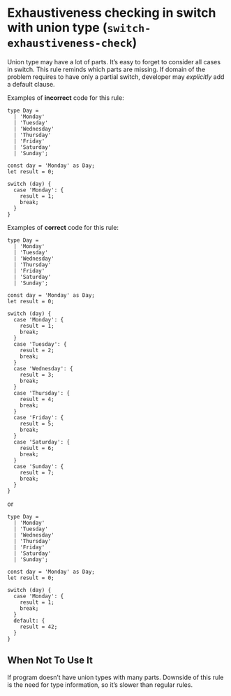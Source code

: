 Exhaustiveness checking in switch with union type (`switch-exhaustiveness-check`)
=================================================================================

Union type may have a lot of parts. It’s easy to forget to consider all cases in switch. This rule reminds which parts are missing. If domain of the problem requires to have only a partial switch, developer may *explicitly* add a default clause.

Examples of **incorrect** code for this rule:

    type Day =
      | 'Monday'
      | 'Tuesday'
      | 'Wednesday'
      | 'Thursday'
      | 'Friday'
      | 'Saturday'
      | 'Sunday';

    const day = 'Monday' as Day;
    let result = 0;

    switch (day) {
      case 'Monday': {
        result = 1;
        break;
      }
    }

Examples of **correct** code for this rule:

    type Day =
      | 'Monday'
      | 'Tuesday'
      | 'Wednesday'
      | 'Thursday'
      | 'Friday'
      | 'Saturday'
      | 'Sunday';

    const day = 'Monday' as Day;
    let result = 0;

    switch (day) {
      case 'Monday': {
        result = 1;
        break;
      }
      case 'Tuesday': {
        result = 2;
        break;
      }
      case 'Wednesday': {
        result = 3;
        break;
      }
      case 'Thursday': {
        result = 4;
        break;
      }
      case 'Friday': {
        result = 5;
        break;
      }
      case 'Saturday': {
        result = 6;
        break;
      }
      case 'Sunday': {
        result = 7;
        break;
      }
    }

or

    type Day =
      | 'Monday'
      | 'Tuesday'
      | 'Wednesday'
      | 'Thursday'
      | 'Friday'
      | 'Saturday'
      | 'Sunday';

    const day = 'Monday' as Day;
    let result = 0;

    switch (day) {
      case 'Monday': {
        result = 1;
        break;
      }
      default: {
        result = 42;
      }
    }

When Not To Use It
------------------

If program doesn’t have union types with many parts. Downside of this rule is the need for type information, so it’s slower than regular rules.

